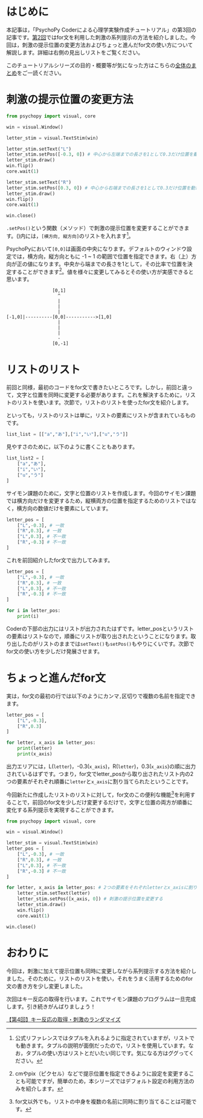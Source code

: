 # はじめに

本記事は，「PsychoPy Coderによる心理学実験作成チュートリアル」の第3回の記事です。[第2回](https://qiita.com/snishym/items/31c980f08e62190469f9)ではfor文を利用した刺激の系列提示の方法を紹介しました。今回は，刺激の提示位置の変更方法およびちょっと進んだfor文の使い方について解説します。詳細は右側の見出しリストをご覧ください。

このチュートリアルシリーズの目的・概要等が気になった方はこちらの[全体のまとめ](https://qiita.com/snishym/items/8b52db0d901cf5744463)をご一読ください。

# 刺激の提示位置の変更方法

```python:change_position.py
from psychopy import visual, core

win = visual.Window()

letter_stim = visual.TextStim(win)

letter_stim.setText("L")
letter_stim.setPos([-0.3, 0]) # 中心から左端までの長さを1として0.3だけ位置を動かす
letter_stim.draw()
win.flip()
core.wait(1)

letter_stim.setText("R")
letter_stim.setPos([0.3, 0]) # 中心から右端までの長さを1として0.3だけ位置を動かす
letter_stim.draw()
win.flip()
core.wait(1)

win.close()
```

`.setPos()`という関数（メソッド）で刺激の提示位置を変更することができます。()内には，`[横方向, 縦方向]`のリストを入れます[^1]。

[^1]: 公式リファレンスではタプルを入れるように指定されていますが，リストでも動きます。タプルの説明が面倒だったので，リストを使用しています。なお，タプルの使い方はリストとだいたい同じです。気になる方はググってください。

PsychoPyにおいて`[0,0]`は画面の中央になります。デフォルトのウィンドウ設定では，横方向，縦方向ともに -1 ~ 1 の範囲で位置を指定できます。右（上）方向が正の値になります。中央から端までの長さを1として，その比率で位置を決定することができます[^2]。値を様々に変更してみるとその使い方が実感できると思います。

[^2]: cmやpix（ピクセル）などで提示位置を指定できるように設定を変更することも可能ですが，簡単のため，本シリーズではデフォルト設定の利用方法のみを紹介します。

```
                 [0,1]
                   ^
                   |
                   |
                   |
[-1,0]|----------[0,0]----------->[1,0]
                   |
                   |
                   |
                   -
                 [0,-1]
```

# リストのリスト

前回と同様，最初のコードをfor文で書きたいところです。しかし，前回と違って，文字と位置を同時に変更する必要があります。これを解決するために，リストのリストを使います。次節で，リストのリストを使ったfor文を紹介します。

といっても，リストのリストは単に，リストの要素にリストが含まれているものです。

```python:list_list.py
list_list = [["a","あ"],["i","い"],["u","う"]]
```

見やすさのために，以下のように書くこともあります。

```python:list_list2.py
list_list2 = [
    ["a","あ"],
    ["i","い"],
    ["u","う"]
]
```

サイモン課題のために，文字と位置のリストを作成します。今回のサイモン課題では横方向だけを変更するため，縦横両方の位置を指定するためのリストではなく，横方向の数値だけを要素にしています。

```python:list_letter_pos.py
letter_pos = [
    ["L",-0.3], # 一致
    ["R",0.3], # 一致
    ["L",0.3], # 不一致
    ["R",-0.3] # 不一致
]
```

これを前回紹介したfor文で出力してみます。

```python:simple_list_list_for.py
letter_pos = [
    ["L",-0.3], # 一致
    ["R",0.3], # 一致
    ["L",0.3], # 不一致
    ["R",-0.3] # 不一致
]

for i in letter_pos:
    print(i)
```

Coderの下部の出力にはリストが出力されたはずです。letter_posというリストの要素はリストなので，順番にリストが取り出されたということになります。取り出したのがリストのままでは`setText()`も`setPos()`もやりにくいです。次節でfor文の使い方を少しだけ発展させます。

# ちょっと進んだfor文

実は，for文の最初の行では以下のようにカンマ`,`区切りで複数の名前を指定できます。

```python:multivars_for.py
letter_pos = [
    ["L",-0.3],
    ["R",0.3]
]

for letter, x_axis in letter_pos:
    print(letter)
    print(x_axis)
```

出力エリアには，L(`letter`)，-0.3(`x_axis`)，R(`letter`)，0.3(`x_axis`)の順に出力されているはずです。つまり，for文でletter_posから取り出されたリスト内の2つの要素がそれぞれ順番に`letter`と`x_axis`に割り当てられたということです。

今回新たに作成したリストのリストに対して，for文のこの便利な機能[^3]を利用することで，前回のfor文を少しだけ変更するだけで，文字と位置の両方が順番に変化する系列提示を実現することができます。

[^3]: for文以外でも，リストの中身を複数の名前に同時に割り当てることは可能です。

```python:sequential_text_pos.py
from psychopy import visual, core

win = visual.Window()

letter_stim = visual.TextStim(win) 
letter_pos = [
    ["L",-0.3], # 一致
    ["R",0.3], # 一致
    ["L",0.3], # 不一致
    ["R",-0.3] # 不一致
]

for letter, x_axis in letter_pos: # 2つの要素をそれぞれletterとx_axisに割り当てる
    letter_stim.setText(letter)
    letter_stim.setPos([x_axis, 0]) # 刺激の提示位置を変更する
    letter_stim.draw()
    win.flip()
    core.wait(1)

win.close()
```

# おわりに

今回は，刺激に加えて提示位置も同時に変更しながら系列提示する方法を紹介しました。そのために，リストのリストを使い，それをうまく活用するためのfor文の書き方を少し変更しました。

次回はキー反応の取得を行います。これでサイモン課題のプログラムは一旦完成します。引き続きがんばりましょう！

[【第4回】キー反応の取得・刺激のランダマイズ](https://qiita.com/snishym/items/0b10e714363656094181)